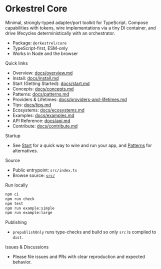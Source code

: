 # Orkestrel Core

Minimal, strongly-typed adapter/port toolkit for TypeScript. Compose capabilities with tokens, wire implementations via a tiny DI container, and drive lifecycles deterministically with an orchestrator.

- Package: `@orkestrel/core`
- TypeScript-first, ESM-only
- Works in Node and the browser

Quick links
- Overview: [docs/overview.md](docs/overview.md)
- Install: [docs/install.md](docs/install.md)
- Start (Getting Started): [docs/start.md](docs/start.md)
- Concepts: [docs/concepts.md](docs/concepts.md)
- Patterns: [docs/patterns.md](docs/patterns.md)
- Providers & Lifetimes: [docs/providers-and-lifetimes.md](docs/providers-and-lifetimes.md)
- Tips: [docs/tips.md](docs/tips.md)
- Ecosystems: [docs/ecosystems.md](docs/ecosystems.md)
- Examples: [docs/examples.md](docs/examples.md)
- API Reference: [docs/api.md](docs/api.md)
- Contribute: [docs/contribute.md](docs/contribute.md)

Startup
- See [Start](docs/start.md) for a quick way to wire and run your app, and [Patterns](docs/patterns.md) for alternatives.

Source
- Public entrypoint: `src/index.ts`
- Browse source: [`src/`](src)

Run locally
```sh
npm ci
npm run check
npm test
npm run example:simple
npm run example:large
```

Publishing
- `prepublishOnly` runs type-checks and build so only `src` is compiled to `dist`.

Issues & Discussions
- Please file issues and PRs with clear reproduction and expected behavior.
